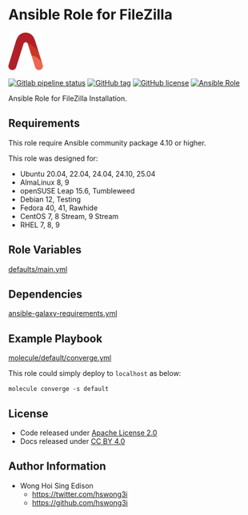 # Ansible Role for FileZilla

<a href="https://alvistack.com" title="AlviStack" target="_blank"><img src="/alvistack.svg" height="75" alt="AlviStack"></a>

[![Gitlab pipeline status](https://img.shields.io/gitlab/pipeline/alvistack/ansible-role-filezilla/master)](https://gitlab.com/alvistack/ansible-role-filezilla/-/pipelines)
[![GitHub tag](https://img.shields.io/github/tag/alvistack/ansible-role-filezilla.svg)](https://github.com/alvistack/ansible-role-filezilla/tags)
[![GitHub license](https://img.shields.io/github/license/alvistack/ansible-role-filezilla.svg)](https://github.com/alvistack/ansible-role-filezilla/blob/master/LICENSE)
[![Ansible Role](https://img.shields.io/badge/galaxy-alvistack.filezilla-blue.svg)](https://galaxy.ansible.com/alvistack/filezilla)

Ansible Role for FileZilla Installation.

## Requirements

This role require Ansible community package 4.10 or higher.

This role was designed for:

- Ubuntu 20.04, 22.04, 24.04, 24.10, 25.04
- AlmaLinux 8, 9
- openSUSE Leap 15.6, Tumbleweed
- Debian 12, Testing
- Fedora 40, 41, Rawhide
- CentOS 7, 8 Stream, 9 Stream
- RHEL 7, 8, 9

## Role Variables

[defaults/main.yml](defaults/main.yml)

## Dependencies

[ansible-galaxy-requirements.yml](ansible-galaxy-requirements.yml)

## Example Playbook

[molecule/default/converge.yml](molecule/default/converge.yml)

This role could simply deploy to `localhost` as below:

    molecule converge -s default

## License

- Code released under [Apache License 2.0](LICENSE)
- Docs released under [CC BY 4.0](http://creativecommons.org/licenses/by/4.0/)

## Author Information

- Wong Hoi Sing Edison
  - <https://twitter.com/hswong3i>
  - <https://github.com/hswong3i>
